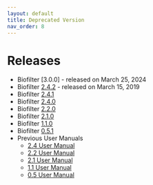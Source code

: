 ```yaml
---
layout: default
title: Deprecated Version
nav_order: 8
---
```


# Releases
* Biofilter [3.0.0] - released on March 25, 2024
* Biofilter [2.4.2](https://github.com/RitchieLab/biofilter) - released on March 15, 2019
* Biofilter [2.4.1](https://ritchielab.org/session.php?file=biofilter-2.4.1.tar.gz)
* Biofilter [2.4.0](https://ritchielab.org/session.php?file=biofilter-2.4.0.tar.gz)
* Biofilter [2.2.0](https://github.com/RitchieLab/biofilter/tree/master/tags/2.0.0)
* Biofilter [2.1.0](https://ritchielab.org/session.php?file=biofilter-2.1.0.tar.gz)
* Biofilter [1.1.0](https://github.com/RitchieLab/biofilter/tree/master/tags/1.1.0)
* Biofilter [0.5.1](https://github.com/RitchieLab/biofilter/tree/master/tags/0.5.1)
* Previous User Manuals
    * [2.4 User Manual](https://ritchielab.org/files/RL_software/biofilter-manual-2.4.pdf)
    * [2.2 User Manual](https://ritchielab.org/files/RL_software/biofilter-manual-2.2.pdf)
    * [2.1 User Manual](https://ritchielab.org/files/RL_software/biofilter-manual-2.1.pdf)
    * [1.1 User Manual](https://ritchielab.org/files/RL_software/biofilter-manual-1.1.0.pdf)
    * [0.5 User Manual](https://ritchielab.org/files/RL_software/biofilter-reference.pdf)
